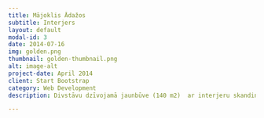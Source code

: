 ```yaml
---
title: Mājoklis Ādažos
subtitle: Interjers
layout: default
modal-id: 3
date: 2014-07-16
img: golden.png
thumbnail: golden-thumbnail.png
alt: image-alt
project-date: April 2014
client: Start Bootstrap
category: Web Development
description: Divstāvu dzīvojamā jaunbūve (140 m2)  ar interjeru skandināvu stilā. Pamattonis sienām – gaiši pelēks, grīda –parkets un pelēks flīzes. Koka finierējums mēbelēs kombinācijā ar baltu MDF.  Virtuvei baltas, glancētas fasādes, koka virsma. Sēdmēbelēs gaiši brūna āda, patīkams, mājīgs apgaismojums.

---
```

